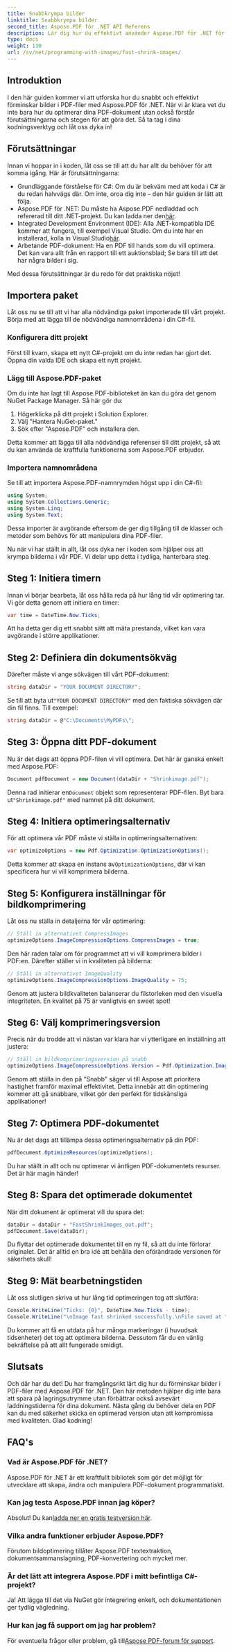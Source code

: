 ```yaml
---
title: Snabbkrympa bilder
linktitle: Snabbkrympa bilder
second_title: Aspose.PDF för .NET API Referens
description: Lär dig hur du effektivt använder Aspose.PDF för .NET för att krympa bilder i PDF-filer, optimera för storlek samtidigt som kvaliteten bibehålls.
type: docs
weight: 130
url: /sv/net/programming-with-images/fast-shrink-images/
---
```

## Introduktion

I den här guiden kommer vi att utforska hur du snabbt och effektivt förminskar bilder i PDF-filer med Aspose.PDF för .NET. När vi är klara vet du inte bara hur du optimerar dina PDF-dokument utan också förstår förutsättningarna och stegen för att göra det. Så ta tag i dina kodningsverktyg och låt oss dyka in!

## Förutsättningar

Innan vi hoppar in i koden, låt oss se till att du har allt du behöver för att komma igång. Här är förutsättningarna:

- Grundläggande förståelse för C#: Om du är bekväm med att koda i C# är du redan halvvägs där. Om inte, oroa dig inte – den här guiden är lätt att följa.
-  Aspose.PDF för .NET: Du måste ha Aspose.PDF nedladdad och refererad till ditt .NET-projekt. Du kan ladda ner den[här](https://releases.aspose.com/pdf/net/).
-  Integrated Development Environment (IDE): Alla .NET-kompatibla IDE kommer att fungera, till exempel Visual Studio. Om du inte har en installerad, kolla in Visual Studio[här](https://visualstudio.microsoft.com/).
- Arbetande PDF-dokument: Ha en PDF till hands som du vill optimera. Det kan vara allt från en rapport till ett auktionsblad; Se bara till att det har några bilder i sig.

Med dessa förutsättningar är du redo för det praktiska nöjet!

## Importera paket

Låt oss nu se till att vi har alla nödvändiga paket importerade till vårt projekt. Börja med att lägga till de nödvändiga namnområdena i din C#-fil.

### Konfigurera ditt projekt

Först till kvarn, skapa ett nytt C#-projekt om du inte redan har gjort det. Öppna din valda IDE och skapa ett nytt projekt.

### Lägg till Aspose.PDF-paket

Om du inte har lagt till Aspose.PDF-biblioteket än kan du göra det genom NuGet Package Manager. Så här gör du:

1. Högerklicka på ditt projekt i Solution Explorer.
2. Välj "Hantera NuGet-paket."
3. Sök efter "Aspose.PDF" och installera den.

Detta kommer att lägga till alla nödvändiga referenser till ditt projekt, så att du kan använda de kraftfulla funktionerna som Aspose.PDF erbjuder.

### Importera namnområdena

Se till att importera Aspose.PDF-namnrymden högst upp i din C#-fil:

```csharp
using System;
using System.Collections.Generic;
using System.Linq;
using System.Text;
```

Dessa importer är avgörande eftersom de ger dig tillgång till de klasser och metoder som behövs för att manipulera dina PDF-filer.

Nu när vi har ställt in allt, låt oss dyka ner i koden som hjälper oss att krympa bilderna i vår PDF. Vi delar upp detta i tydliga, hanterbara steg.

## Steg 1: Initiera timern

Innan vi börjar bearbeta, låt oss hålla reda på hur lång tid vår optimering tar. Vi gör detta genom att initiera en timer:

```csharp
var time = DateTime.Now.Ticks;
```

Att ha detta ger dig ett snabbt sätt att mäta prestanda, vilket kan vara avgörande i större applikationer.

## Steg 2: Definiera din dokumentsökväg

Därefter måste vi ange sökvägen till vårt PDF-dokument:

```csharp
string dataDir = "YOUR DOCUMENT DIRECTORY";
```

 Se till att byta ut`"YOUR DOCUMENT DIRECTORY"` med den faktiska sökvägen där din fil finns. Till exempel:

```csharp
string dataDir = @"C:\Documents\MyPDFs\";
```

## Steg 3: Öppna ditt PDF-dokument

Nu är det dags att öppna PDF-filen vi vill optimera. Det här är ganska enkelt med Aspose.PDF:

```csharp
Document pdfDocument = new Document(dataDir + "Shrinkimage.pdf");
```

 Denna rad initierar en`Document` objekt som representerar PDF-filen. Byt bara ut`"Shrinkimage.pdf"` med namnet på ditt dokument.

## Steg 4: Initiera optimeringsalternativ

För att optimera vår PDF måste vi ställa in optimeringsalternativen:

```csharp
var optimizeOptions = new Pdf.Optimization.OptimizationOptions();
```

 Detta kommer att skapa en instans av`OptimizationOptions`, där vi kan specificera hur vi vill komprimera bilderna.

## Steg 5: Konfigurera inställningar för bildkomprimering

Låt oss nu ställa in detaljerna för vår optimering:

```csharp
// Ställ in alternativet CompressImages
optimizeOptions.ImageCompressionOptions.CompressImages = true;
```

Den här raden talar om för programmet att vi vill komprimera bilder i PDF:en. Därefter ställer vi in kvaliteten på bilderna:

```csharp
// Ställ in alternativet ImageQuality
optimizeOptions.ImageCompressionOptions.ImageQuality = 75;
```

Genom att justera bildkvaliteten balanserar du filstorleken med den visuella integriteten. En kvalitet på 75 är vanligtvis en sweet spot!

## Steg 6: Välj komprimeringsversion

Precis när du trodde att vi nästan var klara har vi ytterligare en inställning att justera:

```csharp
// Ställ in bildkomprimeringsversion på snabb
optimizeOptions.ImageCompressionOptions.Version = Pdf.Optimization.ImageCompressionVersion.Fast;
```

Genom att ställa in den på "Snabb" säger vi till Aspose att prioritera hastighet framför maximal effektivitet. Detta innebär att din optimering kommer att gå snabbare, vilket gör den perfekt för tidskänsliga applikationer!

## Steg 7: Optimera PDF-dokumentet

Nu är det dags att tillämpa dessa optimeringsalternativ på din PDF:

```csharp
pdfDocument.OptimizeResources(optimizeOptions);
```

Du har ställt in allt och nu optimerar vi äntligen PDF-dokumentets resurser. Det är här magin händer!

## Steg 8: Spara det optimerade dokumentet

När ditt dokument är optimerat vill du spara det:

```csharp
dataDir = dataDir + "FastShrinkImages_out.pdf";
pdfDocument.Save(dataDir);
```

Du flyttar det optimerade dokumentet till en ny fil, så att du inte förlorar originalet. Det är alltid en bra idé att behålla den oförändrade versionen för säkerhets skull!

## Steg 9: Mät bearbetningstiden

Låt oss slutligen skriva ut hur lång tid optimeringen tog att slutföra:

```csharp
Console.WriteLine("Ticks: {0}", DateTime.Now.Ticks - time);
Console.WriteLine("\nImage fast shrinked successfully.\nFile saved at " + dataDir);
```

Du kommer att få en utdata på hur många markeringar (i huvudsak tidsenheter) det tog att optimera bilderna. Dessutom får du en vänlig bekräftelse på att allt fungerade smidigt.

## Slutsats

Och där har du det! Du har framgångsrikt lärt dig hur du förminskar bilder i PDF-filer med Aspose.PDF för .NET. Den här metoden hjälper dig inte bara att spara på lagringsutrymme utan förbättrar också avsevärt laddningstiderna för dina dokument. Nästa gång du behöver dela en PDF kan du med säkerhet skicka en optimerad version utan att kompromissa med kvaliteten. Glad kodning!

## FAQ's

### Vad är Aspose.PDF för .NET?
Aspose.PDF för .NET är ett kraftfullt bibliotek som gör det möjligt för utvecklare att skapa, ändra och manipulera PDF-dokument programmatiskt.

### Kan jag testa Aspose.PDF innan jag köper?
 Absolut! Du kan[ladda ner en gratis testversion här](https://releases.aspose.com/).

### Vilka andra funktioner erbjuder Aspose.PDF?
Förutom bildoptimering tillåter Aspose.PDF textextraktion, dokumentsammanslagning, PDF-konvertering och mycket mer.

### Är det lätt att integrera Aspose.PDF i mitt befintliga C#-projekt?
Ja! Att lägga till det via NuGet gör integrering enkelt, och dokumentationen ger tydlig vägledning.

### Hur kan jag få support om jag har problem?
 För eventuella frågor eller problem, gå till[Aspose PDF-forum för support](https://forum.aspose.com/c/pdf/10).